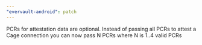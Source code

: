 ```yaml
---
"evervault-android": patch
---
```


PCRs for attestation data are optional. Instead of passing all PCRs to attest a Cage connection you can now pass N PCRs where N is 1..4 valid PCRs 
